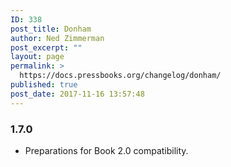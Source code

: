 ```yaml
---
ID: 338
post_title: Donham
author: Ned Zimmerman
post_excerpt: ""
layout: page
permalink: >
  https://docs.pressbooks.org/changelog/donham/
published: true
post_date: 2017-11-16 13:57:48
---
```

### 1\.7.0

*   Preparations for Book 2.0 compatibility.